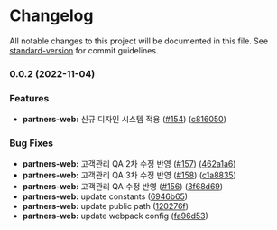 # Changelog

All notable changes to this project will be documented in this file. See [standard-version](https://github.com/conventional-changelog/standard-version) for commit guidelines.

### 0.0.2 (2022-11-04)


### Features

* **partners-web:** 신규 디자인 시스템 적용 ([#154](https://github.com/mass-adoption/vircle/issues/154)) ([c816050](https://github.com/mass-adoption/vircle/commit/c816050ac91be854df01ee8404b587857be7f7a4))


### Bug Fixes

* **partners-web:** 고객관리 QA 2차 수정 반영 ([#157](https://github.com/mass-adoption/vircle/issues/157)) ([462a1a6](https://github.com/mass-adoption/vircle/commit/462a1a6bd205e69107a077a470add9cb9d2f4318))
* **partners-web:** 고객관리 QA 3차 수정 반영 ([#158](https://github.com/mass-adoption/vircle/issues/158)) ([c1a8835](https://github.com/mass-adoption/vircle/commit/c1a88357bc28156e40da28d455e631c95e435036))
* **partners-web:** 고객관리 QA 수정 반영 ([#156](https://github.com/mass-adoption/vircle/issues/156)) ([3f68d69](https://github.com/mass-adoption/vircle/commit/3f68d696ed2490646d416da18dc400cf765b9d13))
* **partners-web:** update constants ([6946b65](https://github.com/mass-adoption/vircle/commit/6946b65a6a4a5cb23da3fb47004da64999e50fba))
* **partners-web:** update public path ([120276f](https://github.com/mass-adoption/vircle/commit/120276ff4c5bea244e78d5fd5c35458c05561b28))
* **partners-web:** update webpack config ([fa96d53](https://github.com/mass-adoption/vircle/commit/fa96d53fce3dccc4f7ba7c056d51624913860da3))
